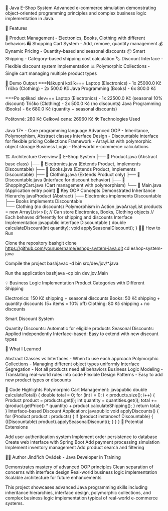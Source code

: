 🛒 Java E-Shop System
Advanced e-commerce simulation demonstrating object-oriented programming principles and complex business logic implementation in Java.

🚀 Features

🏪 Product Management - Electronics, Books, Clothing with different behaviors
🛍️ Shopping Cart System - Add, remove, quantity management
💰 Dynamic Pricing - Quantity-based and seasonal discounts
📦 Smart Shipping - Category-based shipping cost calculation
🏷️ Discount Interface - Flexible discount system implementation
📊 Polymorphic Collections - Single cart managing multiple product types

📸 Demo Output
===Nákupní košík===
Laptop (Electronics) - 1x 25000.0 Kč
Tričko (Clothing) - 2x 500.0 Kč
Java Programming (Books) - 6x 800.0 Kč

===Po aplikaci slev===
Laptop (Electronics) - 1x 22500.0 Kč (seasonal 10% discount)
Tričko (Clothing) - 2x 500.0 Kč (no discounts)
Java Programming (Books) - 6x 680.0 Kč (quantity + seasonal discounts)

Poštovné: 280 Kč
Celková cena: 26960 Kč
🛠️ Technologies Used

Java 17+ - Core programming language
Advanced OOP - Inheritance, Polymorphism, Abstract classes
Interface Design - Discountable interface for flexible pricing
Collections Framework - ArrayList with polymorphic object storage
Business Logic - Real-world e-commerce calculations

🏗️ Architecture Overview
📁 E-Shop System
├── 📄 Product.java (Abstract base class)
├── 📄 Electronics.java (Extends Product, implements Discountable)
├── 📄 Books.java (Extends Product, implements Discountable)
├── 📄 Clothing.java (Extends Product only)
├── 📄 Discountable.java (Interface for discount behavior)
├── 📄 ShoppingCart.java (Cart management with polymorphism)
└── 📄 Main.java (Application entry point)
🎯 Key OOP Concepts Demonstrated
Inheritance Hierarchy
javaProduct (Abstract)
├── Electronics implements Discountable
├── Books implements Discountable  
└── Clothing (no discounts)
Polymorphism in Action
javaArrayList<Product> products = new ArrayList<>();
// Can store Electronics, Books, Clothing objects
// Each behaves differently for shipping and discounts
Interface Implementation
javapublic interface Discountable {
    double calculateDiscount(int quantity);
    void applySeasonalDiscount();
}
🏃‍♂️ How to Run

Clone the repository
bashgit clone https://github.com/yourusername/eshop-system-java.git
cd eshop-system-java

Compile the project
bashjavac -d bin src/dev/jov/*.java

Run the application
bashjava -cp bin dev.jov.Main


💡 Business Logic Implementation
Product Categories with Different Shipping

Electronics: 150 Kč shipping + seasonal discounts
Books: 50 Kč shipping + quantity discounts (5+ items = 10% off)
Clothing: 80 Kč shipping + no discounts

Smart Discount System

Quantity Discounts: Automatic for eligible products
Seasonal Discounts: Applied independently
Interface-based: Easy to extend with new discount types

🧠 What I Learned

Abstract Classes vs Interfaces - When to use each approach
Polymorphic Collections - Managing different object types uniformly
Interface Segregation - Not all products need all behaviors
Business Logic Modeling - Translating real-world rules into code
Flexible Design Patterns - Easy to add new product types or discounts

🔧 Code Highlights
Polymorphic Cart Management:
javapublic double calculateTotal() {
    double total = 0;
    for (int i = 0; i < products.size(); i++) {
        Product product = products.get(i);
        int quantity = quantities.get(i);
        total += (product.getPrice() * quantity) + product.calculateShipping();
    }
    return total;
}
Interface-based Discount Application:
javapublic void applyDiscounts() {
    for (Product product : products) {
        if (product instanceof Discountable) {
            ((Discountable) product).applySeasonalDiscount();
        }
    }
}
🚀 Potential Extensions

 Add user authentication system
 Implement order persistence to database
 Create web interface with Spring Boot
 Add payment processing simulation
 Implement inventory management
 Add product search and filtering

👨‍💻 Author
Jindřich Ovádek - Java Developer in Training

Demonstrates mastery of advanced OOP principles
Clean separation of concerns with interface design
Real-world business logic implementation
Scalable architecture for future enhancements


This project showcases advanced Java programming skills including inheritance hierarchies, interface design, polymorphic collections, and complex business logic implementation typical of real-world e-commerce systems.
